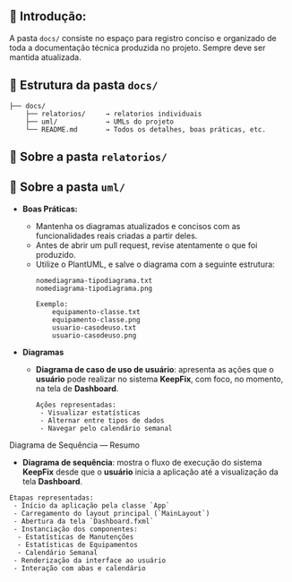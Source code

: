 ## 📖 Introdução:
A pasta `docs/` consiste no espaço para registro conciso e organizado de toda a documentação técnica produzida no projeto. Sempre deve ser mantida atualizada.

## 📁 Estrutura da pasta `docs/`
```
├── docs/
    ├── relatorios/     → relatorios individuais
    ├── uml/            → UMLs do projeto
    └── README.md       → Todos os detalhes, boas práticas, etc.
```

## 🔎 Sobre a pasta `relatorios/`
## 🔎 Sobre a pasta `uml/`
- **Boas Práticas:**
  - Mantenha os diagramas atualizados e concisos com as funcionalidades reais criadas a partir deles.
  - Antes de abrir um pull request, revise atentamente o que foi produzido.
  - Utilize o PlantUML, e salve o diagrama com a seguinte estrutura:
    ```
    nomediagrama-tipodiagrama.txt
    nomediagrama-tipodiagrama.png

    Exemplo:
        equipamento-classe.txt
        equipamento-classe.png
        usuario-casodeuso.txt
        usuario-casodeuso.png
    ```


- **Diagramas**

  - **Diagrama de caso de uso de usuário**: apresenta as ações que o **usuário** pode realizar no sistema **KeepFix**, com foco, no momento, na tela de **Dashboard**.
    ```
    Ações representadas:
     - Visualizar estatísticas
     - Alternar entre tipos de dados
     - Navegar pelo calendário semanal
    ```
Diagrama de Sequência — Resumo

  - **Diagrama de sequência**: mostra o fluxo de execução do sistema **KeepFix** desde que o **usuário** inicia a aplicação até a visualização da tela **Dashboard**.
   ```
   Etapas representadas:
    - Início da aplicação pela classe `App`
    - Carregamento do layout principal (`MainLayout`)
    - Abertura da tela `Dashboard.fxml`
    - Instanciação dos componentes:
     - Estatísticas de Manutenções
     - Estatísticas de Equipamentos
     - Calendário Semanal
    - Renderização da interface ao usuário
    - Interação com abas e calendário
   ```
